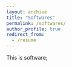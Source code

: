 ```yaml
---
layout: archive
title: "Softwares"
permalink: /softwares/
author_profile: true
redirect_from:
  - /resume
---
```

This is software;